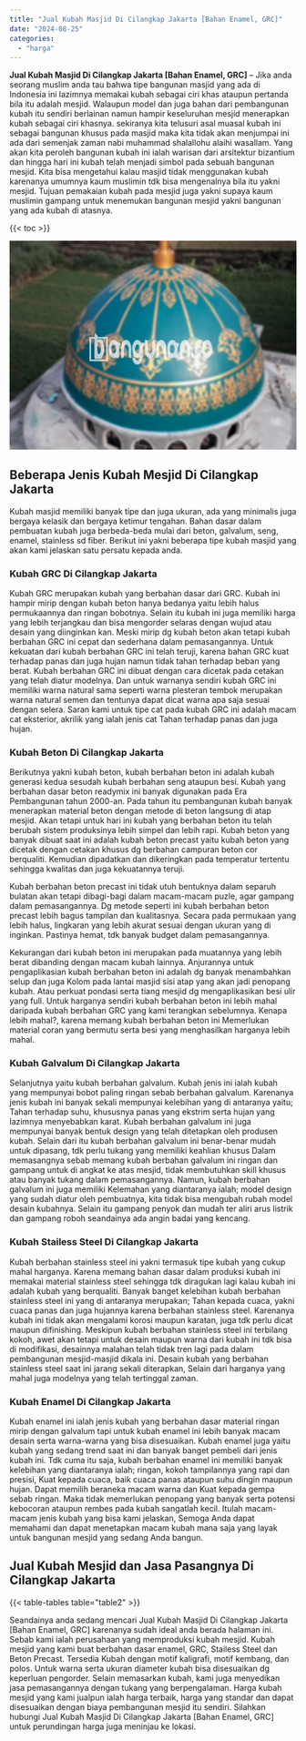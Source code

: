 ```yaml
---
title: "Jual Kubah Masjid Di Cilangkap Jakarta [Bahan Enamel, GRC]"
date: "2024-08-25"
categories: 
  - "harga"
---
```


**Jual Kubah Masjid Di Cilangkap Jakarta \[Bahan Enamel, GRC\]** – Jika anda seorang muslim anda tau bahwa tipe bangunan masjid yang ada di Indonesia ini lazimnya memakai kubah sebagai ciri khas ataupun pertanda bila itu adalah mesjid. Walaupun model dan juga bahan dari pembangunan kubah itu sendiri berlainan namun hampir keseluruhan mesjid menerapkan kubah sebagai ciri khasnya. sekiranya kita telusuri asal muasal kubah ini sebagai bangunan khusus pada masjid maka kita tidak akan menjumpai ini ada dari semenjak zaman nabi muhammad shalallohu alaihi wasallam. Yang akan kita peroleh bangunan kubah ini ialah warisan dari arsitektur bizantium dan hingga hari ini kubah telah menjadi simbol pada sebuah bangunan mesjid. Kita bisa mengetahui kalau masjid tidak menggunakan kubah karenanya umumnya kaum muslimin tdk bisa mengenalnya bila itu yakni mesjid. Tujuan pemakaian kubah pada mesjid juga yakni supaya kaum muslimin gampang untuk menemukan bangunan mesjid yakni bangunan yang ada kubah di atasnya.

{{< toc >}}

![Jual Kubah Masjid Di Cilangkap Jakarta [Bahan Enamel, GRC]](/images/jual-kubah-masjid-38.png)

## Beberapa Jenis Kubah Mesjid Di Cilangkap Jakarta

Kubah masjid memiliki banyak tipe dan juga ukuran, ada yang minimalis juga bergaya kelasik dan bergaya ketimur tengahan. Bahan dasar dalam pembuatan kubah juga berbeda-beda mulai dari beton, galvalum, seng, enamel, stainless sd fiber. Berikut ini yakni beberapa tipe kubah masjid yang akan kami jelaskan satu persatu kepada anda.

### Kubah GRC Di Cilangkap Jakarta

Kubah GRC merupakan kubah yang berbahan dasar dari GRC. Kubah ini hampir mirip dengan kubah beton hanya bedanya yaitu lebih halus permukaannya dan ringan bobotnya. Selain itu kubah ini juga memiliki harga yang lebih terjangkau dan bisa mengorder selaras dengan wujud atau desain yang diinginkan kan. Meski mirip dg kubah beton akan tetapi kubah berbahan GRC ini cepat dan sederhana dalam pemasangannya. Untuk kekuatan dari kubah berbahan GRC ini telah teruji, karena bahan GRC kuat terhadap panas dan juga hujan namun tidak tahan terhadap beban yang berat. Kubah berbahan GRC ini dibuat dengan cara dicetak pada cetakan yang telah diatur modelnya. Dan untuk warnanya sendiri kubah GRC ini memiliki warna natural sama seperti warna plesteran tembok merupakan warna natural semen dan tentunya dapat dicat warna apa saja sesuai dengan selera. Saran kami untuk tipe cat pada kubah GRC ini adalah macam cat eksterior, akrilik yang ialah jenis cat Tahan terhadap panas dan juga hujan.

### Kubah Beton Di Cilangkap Jakarta

Berikutnya yakni kubah beton, kubah berbahan beton ini adalah kubah generasi kedua sesudah kubah berbahan seng ataupun besi. Kubah yang berbahan dasar beton readymix ini banyak digunakan pada Era Pembangunan tahun 2000-an. Pada tahun itu pembangunan kubah banyak menerapkan material beton dengan metode di beton langsung di atap mesjid. Akan tetapi untuk hari ini kubah yang berbahan beton itu telah berubah sistem produksinya lebih simpel dan lebih rapi. Kubah beton yang banyak dibuat saat ini adalah kubah beton precast yaitu kubah beton yang dicetak dengan cetakan khusus dg berbahan campuran beton cor berqualiti. Kemudian dipadatkan dan dikeringkan pada temperatur tertentu sehingga kwalitas dan juga kekuatannya teruji.

Kubah berbahan beton precast ini tidak utuh bentuknya dalam separuh bulatan akan tetapi dibagi-bagi dalam macam-macam puzle, agar gampang dalam pemasangannya. Dg metode seperti ini kubah berbahan beton precast lebih bagus tampilan dan kualitasnya. Secara pada permukaan yang lebih halus, lingkaran yang lebih akurat sesuai dengan ukuran yang di inginkan. Pastinya hemat, tdk banyak budget dalam pemasangannya.

Kekurangan dari kubah beton ini merupakan pada muatannya yang lebih berat dibanding dengan macam kubah lainnya. Anjurannya untuk pengaplikasian kubah berbahan beton ini adalah dg banyak menambahkan selup dan juga Kolom pada lantai masjid sisi atap yang akan jadi penopang kubah. Atau perkuat pondasi serta tiang mesjid dg mengaplikasikan besi ulir yang full. Untuk harganya sendiri kubah berbahan beton ini lebih mahal daripada kubah berbahan GRC yang kami terangkan sebelumnya. Kenapa lebih mahal?, karena memang kubah berbahan beton ini Memerlukan material coran yang bermutu serta besi yang menghasilkan harganya lebih mahal.

### Kubah Galvalum Di Cilangkap Jakarta

Selanjutnya yaitu kubah berbahan galvalum. Kubah jenis ini ialah kubah yang mempunyai bobot paling ringan sebab berbahan galvalum. Karenanya jenis kubah ini banyak sekali mempunyai kelebihan yang di antaranya yaitu; Tahan terhadap suhu, khususnya panas yang ekstrim serta hujan yang lazimnya menyebabkan karat. Kubah berbahan galvalum ini juga mempunyai banyak bentuk design yang telah ditetapkan oleh produsen kubah. Selain dari itu kubah berbahan galvalum ini benar-benar mudah untuk dipasang, tdk perlu tukang yang memiliki keahlian khusus Dalam memasangnya sebab memang kubah berbahan galvalum ini ringan dan gampang untuk di angkat ke atas mesjid, tidak membutuhkan skill khusus atau banyak tukang dalam pemasangannya. Namun, kubah berbahan galvalum ini juga memiliki Kelemahan yang diantaranya ialah; model design yang sudah diatur oleh pembuatnya, kita tidak bisa mengubah rubah model desain kubahnya. Selain itu gampang penyok dan mudah ter aliri arus listrik dan gampang roboh seandainya ada angin badai yang kencang.

### Kubah Stailess Steel Di Cilangkap Jakarta

Kubah berbahan stainless steel ini yakni termasuk tipe kubah yang cukup mahal harganya. Karena memang bahan dasar dalam produksi kubah ini memakai material stainless steel sehingga tdk diragukan lagi kalau kubah ini adalah kubah yang berqualiti. Banyak banget kelebihan kubah berbahan stainless steel ini yang di antaranya merupakan; Tahan kepada cuaca, yakni cuaca panas dan juga hujannya karena berbahan stainless steel. Karenanya kubah ini tidak akan mengalami korosi maupun karatan, juga tdk perlu dicat maupun difinishing. Meskipun kubah berbahan stainless steel ini terbilang kokoh, awet akan tetapi untuk desain maupun warna dari kubah ini tdk bisa di modifikasi, desainnya malahan telah tidak tren lagi pada dalam pembangunan mesjid-masjid dikala ini. Desain kubah yang berbahan stainless steel saat ini jarang sekali diterapkan, Selain dari harganya yang mahal juga modelnya yang telah tertinggal zaman.

### Kubah Enamel Di Cilangkap Jakarta

Kubah enamel ini ialah jenis kubah yang berbahan dasar material ringan mirip dengan galvalum tapi untuk kubah enamel ini lebih banyak macam desain serta warna-warna yang bisa disesuaikan. Kubah enamel juga yaitu kubah yang sedang trend saat ini dan banyak banget pembeli dari jenis kubah ini. Tdk cuma itu saja, kubah berbahan enamel ini memiliki banyak kelebihan yang diantaranya ialah; ringan, kokoh tampilannya yang rapi dan presisi, Kuat kepada cuaca, baik cuaca panas ataupun suhu dingin maupun hujan. Dapat memilih beraneka macam warna dan Kuat kepada gempa sebab ringan. Maka tidak memerlukan penopang yang banyak serta potensi kebocoran ataupun rembes pada kubah sangatlah kecil. Itulah macam-macam jenis kubah yang bisa kami jelaskan, Semoga Anda dapat memahami dan dapat menetapkan macam kubah mana saja yang layak untuk bangunan mesjid yang sedang Anda bangun.

## Jual Kubah Mesjid dan Jasa Pasangnya Di Cilangkap Jakarta

{{< table-tables table="table2" >}}

Seandainya anda sedang mencari Jual Kubah Masjid Di Cilangkap Jakarta \[Bahan Enamel, GRC\] karenanya sudah ideal anda berada halaman ini. Sebab kami ialah perusahaan yang memproduksi kubah mesjid. Kubah mesjid yang kami buat berbahan dasar enamel, GRC, Stailess Steel dan Beton Precast. Tersedia Kubah dengan motif kaligrafi, motif kembang, dan polos. Untuk warna serta ukuran diameter kubah bisa disesuaikan dg keperluan pengorder. Selain memasarkan kubah, kami juga menyedikan jasa pemasangannya dengan tukang yang berpengalaman. Harga kubah mesjid yang kami jualpun ialah harga terbaik, harga yang standar dan dapat disesuaikan dengan biaya pembangunan mesjid itu sendiri. Silahkan hubungi Jual Kubah Masjid Di Cilangkap Jakarta \[Bahan Enamel, GRC\] untuk perundingan harga juga meninjau ke lokasi.
